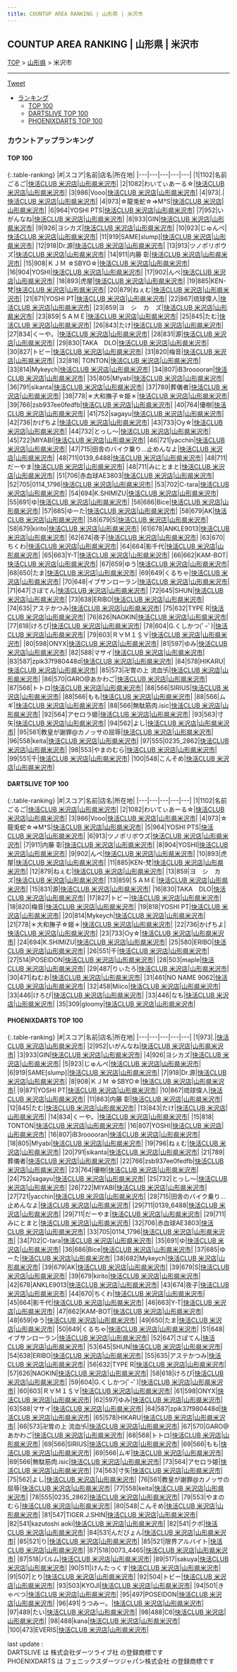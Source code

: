```yaml
---
title: COUNTUP AREA RANKING | 山形県 | 米沢市
---
```

## COUNTUP AREA RANKING | 山形県 | 米沢市

[TOP](/darts/rank/) > [山形県](/darts/rank/山形県/) > 米沢市

___

<a href="https://twitter.com/share?ref_src=twsrc%5Etfw" data-text="COUNTUP AREA RANKING | 山形県米沢市" class="twitter-share-button" data-hashtags="DARTSLIVE,PHOENIXDARTS,darts,ダーツ" data-show-count="false">Tweet</a>

* [ランキング](#カウントアップランキング)
    * [TOP 100](#top-100)
    * [DARTSLIVE TOP 100](#dartslive-top-100)
    * [PHOENIXDARTS TOP 100](#phoenixdarts-top-100)

### カウントアップランキング

#### TOP 100



{:.table-ranking}
|#|スコア|名前|店名|所在地|
|---|---|---|---|---|
|1|1102|<span class="rank-name-dl">名前 ごるご</span>|<a href="https://search.dartslive.com/jp/shop/1948f37c762e83f758d385ea46352d8f">快活CLUB 米沢店</a>|<a href="/darts/rank/山形県/米沢市">山形県米沢市</a>|
|2|1082|<span class="rank-name-dl">わいてぃあーる☆</span>|<a href="https://search.dartslive.com/jp/shop/1948f37c762e83f758d385ea46352d8f">快活CLUB 米沢店</a>|<a href="/darts/rank/山形県/米沢市">山形県米沢市</a>|
|3|986|<span class="rank-name-dl">Vooo</span>|<a href="https://search.dartslive.com/jp/shop/1948f37c762e83f758d385ea46352d8f">快活CLUB 米沢店</a>|<a href="/darts/rank/山形県/米沢市">山形県米沢市</a>|
|4|973|<span class="rank-name-pd">.</span>|<a href="https://vs.phoenixdarts.com/jp/shop/shopDetailInfo/s_40941?s_seq=40941">快活CLUB 米沢店</a>|<a href="/darts/rank/山形県/米沢市">山形県米沢市</a>|
|4|973|<span class="rank-name-dl">☆龍兎蛇☆⇒M†S</span>|<a href="https://search.dartslive.com/jp/shop/1948f37c762e83f758d385ea46352d8f">快活CLUB 米沢店</a>|<a href="/darts/rank/山形県/米沢市">山形県米沢市</a>|
|6|964|<span class="rank-name-dl">YOSHI PTS</span>|<a href="https://search.dartslive.com/jp/shop/1948f37c762e83f758d385ea46352d8f">快活CLUB 米沢店</a>|<a href="/darts/rank/山形県/米沢市">山形県米沢市</a>|
|7|952|<span class="rank-name-pd">いがんなね</span>|<a href="https://vs.phoenixdarts.com/jp/shop/shopDetailInfo/s_40941?s_seq=40941">快活CLUB 米沢店</a>|<a href="/darts/rank/山形県/米沢市">山形県米沢市</a>|
|8|933|<span class="rank-name-pd">GIN</span>|<a href="https://vs.phoenixdarts.com/jp/shop/shopDetailInfo/s_40941?s_seq=40941">快活CLUB 米沢店</a>|<a href="/darts/rank/山形県/米沢市">山形県米沢市</a>|
|9|926|<span class="rank-name-pd">ヨシカズ</span>|<a href="https://vs.phoenixdarts.com/jp/shop/shopDetailInfo/s_40941?s_seq=40941">快活CLUB 米沢店</a>|<a href="/darts/rank/山形県/米沢市">山形県米沢市</a>|
|10|923|<span class="rank-name-pd">じゅんぺ</span>|<a href="https://vs.phoenixdarts.com/jp/shop/shopDetailInfo/s_40941?s_seq=40941">快活CLUB 米沢店</a>|<a href="/darts/rank/山形県/米沢市">山形県米沢市</a>|
|11|919|<span class="rank-name-pd">SAME[slump]</span>|<a href="https://vs.phoenixdarts.com/jp/shop/shopDetailInfo/s_40941?s_seq=40941">快活CLUB 米沢店</a>|<a href="/darts/rank/山形県/米沢市">山形県米沢市</a>|
|12|918|<span class="rank-name-pd">Dr.源</span>|<a href="https://vs.phoenixdarts.com/jp/shop/shopDetailInfo/s_40941?s_seq=40941">快活CLUB 米沢店</a>|<a href="/darts/rank/山形県/米沢市">山形県米沢市</a>|
|13|913|<span class="rank-name-dl">ツノポリボウズ</span>|<a href="https://search.dartslive.com/jp/shop/1948f37c762e83f758d385ea46352d8f">快活CLUB 米沢店</a>|<a href="/darts/rank/山形県/米沢市">山形県米沢市</a>|
|14|911|<span class="rank-name-dl">内藤 彰</span>|<a href="https://search.dartslive.com/jp/shop/1948f37c762e83f758d385ea46352d8f">快活CLUB 米沢店</a>|<a href="/darts/rank/山形県/米沢市">山形県米沢市</a>|
|15|908|<span class="rank-name-pd">ＫＪＭ ☆SBYO☆</span>|<a href="https://vs.phoenixdarts.com/jp/shop/shopDetailInfo/s_40941?s_seq=40941">快活CLUB 米沢店</a>|<a href="/darts/rank/山形県/米沢市">山形県米沢市</a>|
|16|904|<span class="rank-name-dl">YOSHI</span>|<a href="https://search.dartslive.com/jp/shop/1948f37c762e83f758d385ea46352d8f">快活CLUB 米沢店</a>|<a href="/darts/rank/山形県/米沢市">山形県米沢市</a>|
|17|902|<span class="rank-name-dl">んぺ</span>|<a href="https://search.dartslive.com/jp/shop/1948f37c762e83f758d385ea46352d8f">快活CLUB 米沢店</a>|<a href="/darts/rank/山形県/米沢市">山形県米沢市</a>|
|18|893|<span class="rank-name-dl">虎屋</span>|<a href="https://search.dartslive.com/jp/shop/1948f37c762e83f758d385ea46352d8f">快活CLUB 米沢店</a>|<a href="/darts/rank/山形県/米沢市">山形県米沢市</a>|
|19|885|<span class="rank-name-dl">KEN-梵</span>|<a href="https://search.dartslive.com/jp/shop/1948f37c762e83f758d385ea46352d8f">快活CLUB 米沢店</a>|<a href="/darts/rank/山形県/米沢市">山形県米沢市</a>|
|20|879|<span class="rank-name-dl">ねぇむ</span>|<a href="https://search.dartslive.com/jp/shop/1948f37c762e83f758d385ea46352d8f">快活CLUB 米沢店</a>|<a href="/darts/rank/山形県/米沢市">山形県米沢市</a>|
|21|871|<span class="rank-name-pd">YOSHI PT</span>|<a href="https://vs.phoenixdarts.com/jp/shop/shopDetailInfo/s_40941?s_seq=40941">快活CLUB 米沢店</a>|<a href="/darts/rank/山形県/米沢市">山形県米沢市</a>|
|22|867|<span class="rank-name-pd">琉球偉人</span>|<a href="https://vs.phoenixdarts.com/jp/shop/shopDetailInfo/s_40941?s_seq=40941">快活CLUB 米沢店</a>|<a href="/darts/rank/山形県/米沢市">山形県米沢市</a>|
|23|859|<span class="rank-name-dl">ヨ　シ　カ　ズ</span>|<a href="https://search.dartslive.com/jp/shop/1948f37c762e83f758d385ea46352d8f">快活CLUB 米沢店</a>|<a href="/darts/rank/山形県/米沢市">山形県米沢市</a>|
|23|859|<span class="rank-name-dl">ＳＡＭＥ</span>|<a href="https://search.dartslive.com/jp/shop/1948f37c762e83f758d385ea46352d8f">快活CLUB 米沢店</a>|<a href="/darts/rank/山形県/米沢市">山形県米沢市</a>|
|25|845|<span class="rank-name-pd">たむ</span>|<a href="https://vs.phoenixdarts.com/jp/shop/shopDetailInfo/s_40941?s_seq=40941">快活CLUB 米沢店</a>|<a href="/darts/rank/山形県/米沢市">山形県米沢市</a>|
|26|843|<span class="rank-name-pd">たけ</span>|<a href="https://vs.phoenixdarts.com/jp/shop/shopDetailInfo/s_40941?s_seq=40941">快活CLUB 米沢店</a>|<a href="/darts/rank/山形県/米沢市">山形県米沢市</a>|
|27|834|<span class="rank-name-pd">くーや。</span>|<a href="https://vs.phoenixdarts.com/jp/shop/shopDetailInfo/s_40941?s_seq=40941">快活CLUB 米沢店</a>|<a href="/darts/rank/山形県/米沢市">山形県米沢市</a>|
|28|831|<span class="rank-name-dl">源</span>|<a href="https://search.dartslive.com/jp/shop/1948f37c762e83f758d385ea46352d8f">快活CLUB 米沢店</a>|<a href="/darts/rank/山形県/米沢市">山形県米沢市</a>|
|29|830|<span class="rank-name-dl">TAKA　DLO</span>|<a href="https://search.dartslive.com/jp/shop/1948f37c762e83f758d385ea46352d8f">快活CLUB 米沢店</a>|<a href="/darts/rank/山形県/米沢市">山形県米沢市</a>|
|30|827|<span class="rank-name-dl">トビー</span>|<a href="https://search.dartslive.com/jp/shop/1948f37c762e83f758d385ea46352d8f">快活CLUB 米沢店</a>|<a href="/darts/rank/山形県/米沢市">山形県米沢市</a>|
|31|820|<span class="rank-name-dl">梅音</span>|<a href="https://search.dartslive.com/jp/shop/1948f37c762e83f758d385ea46352d8f">快活CLUB 米沢店</a>|<a href="/darts/rank/山形県/米沢市">山形県米沢市</a>|
|32|818|<span class="rank-name-pd"> TONTON</span>|<a href="https://vs.phoenixdarts.com/jp/shop/shopDetailInfo/s_40941?s_seq=40941">快活CLUB 米沢店</a>|<a href="/darts/rank/山形県/米沢市">山形県米沢市</a>|
|33|814|<span class="rank-name-dl">Mykeych</span>|<a href="https://search.dartslive.com/jp/shop/1948f37c762e83f758d385ea46352d8f">快活CLUB 米沢店</a>|<a href="/darts/rank/山形県/米沢市">山形県米沢市</a>|
|34|807|<span class="rank-name-pd">iB3rooooran</span>|<a href="https://vs.phoenixdarts.com/jp/shop/shopDetailInfo/s_40941?s_seq=40941">快活CLUB 米沢店</a>|<a href="/darts/rank/山形県/米沢市">山形県米沢市</a>|
|35|805|<span class="rank-name-pd">M!yabi</span>|<a href="https://vs.phoenixdarts.com/jp/shop/shopDetailInfo/s_40941?s_seq=40941">快活CLUB 米沢店</a>|<a href="/darts/rank/山形県/米沢市">山形県米沢市</a>|
|36|791|<span class="rank-name-pd">sikanta</span>|<a href="https://vs.phoenixdarts.com/jp/shop/shopDetailInfo/s_40941?s_seq=40941">快活CLUB 米沢店</a>|<a href="/darts/rank/山形県/米沢市">山形県米沢市</a>|
|37|789|<span class="rank-name-pd">葬儀者</span>|<a href="https://vs.phoenixdarts.com/jp/shop/shopDetailInfo/s_40941?s_seq=40941">快活CLUB 米沢店</a>|<a href="/darts/rank/山形県/米沢市">山形県米沢市</a>|
|38|778|<span class="rank-name-dl">＊大和撫子☆姫＊</span>|<a href="https://search.dartslive.com/jp/shop/1948f37c762e83f758d385ea46352d8f">快活CLUB 米沢店</a>|<a href="/darts/rank/山形県/米沢市">山形県米沢市</a>|
|39|766|<span class="rank-name-pd">zsb937ee0fedfb</span>|<a href="https://vs.phoenixdarts.com/jp/shop/shopDetailInfo/s_40941?s_seq=40941">快活CLUB 米沢店</a>|<a href="/darts/rank/山形県/米沢市">山形県米沢市</a>|
|40|764|<span class="rank-name-pd">優樹</span>|<a href="https://vs.phoenixdarts.com/jp/shop/shopDetailInfo/s_40941?s_seq=40941">快活CLUB 米沢店</a>|<a href="/darts/rank/山形県/米沢市">山形県米沢市</a>|
|41|752|<span class="rank-name-pd">sagayu</span>|<a href="https://vs.phoenixdarts.com/jp/shop/shopDetailInfo/s_40941?s_seq=40941">快活CLUB 米沢店</a>|<a href="/darts/rank/山形県/米沢市">山形県米沢市</a>|
|42|736|<span class="rank-name-dl">かげちよ</span>|<a href="https://search.dartslive.com/jp/shop/1948f37c762e83f758d385ea46352d8f">快活CLUB 米沢店</a>|<a href="/darts/rank/山形県/米沢市">山形県米沢市</a>|
|43|733|<span class="rank-name-dl">○y☆</span>|<a href="https://search.dartslive.com/jp/shop/1948f37c762e83f758d385ea46352d8f">快活CLUB 米沢店</a>|<a href="/darts/rank/山形県/米沢市">山形県米沢市</a>|
|44|732|<span class="rank-name-pd">とっし～</span>|<a href="https://vs.phoenixdarts.com/jp/shop/shopDetailInfo/s_40941?s_seq=40941">快活CLUB 米沢店</a>|<a href="/darts/rank/山形県/米沢市">山形県米沢市</a>|
|45|722|<span class="rank-name-pd">MIYABI</span>|<a href="https://vs.phoenixdarts.com/jp/shop/shopDetailInfo/s_40941?s_seq=40941">快活CLUB 米沢店</a>|<a href="/darts/rank/山形県/米沢市">山形県米沢市</a>|
|46|721|<span class="rank-name-pd">yacchin</span>|<a href="https://vs.phoenixdarts.com/jp/shop/shopDetailInfo/s_40941?s_seq=40941">快活CLUB 米沢店</a>|<a href="/darts/rank/山形県/米沢市">山形県米沢市</a>|
|47|715|<span class="rank-name-pd">田舎のバイク乗り…止めんなよ</span>|<a href="https://vs.phoenixdarts.com/jp/shop/shopDetailInfo/s_40941?s_seq=40941">快活CLUB 米沢店</a>|<a href="/darts/rank/山形県/米沢市">山形県米沢市</a>|
|48|711|<span class="rank-name-pd">0139_6488</span>|<a href="https://vs.phoenixdarts.com/jp/shop/shopDetailInfo/s_40941?s_seq=40941">快活CLUB 米沢店</a>|<a href="/darts/rank/山形県/米沢市">山形県米沢市</a>|
|48|711|<span class="rank-name-pd">だーやま</span>|<a href="https://vs.phoenixdarts.com/jp/shop/shopDetailInfo/s_40941?s_seq=40941">快活CLUB 米沢店</a>|<a href="/darts/rank/山形県/米沢市">山形県米沢市</a>|
|48|711|<span class="rank-name-pd">みにとまと</span>|<a href="https://vs.phoenixdarts.com/jp/shop/shopDetailInfo/s_40941?s_seq=40941">快活CLUB 米沢店</a>|<a href="/darts/rank/山形県/米沢市">山形県米沢市</a>|
|51|706|<span class="rank-name-pd">赤血球AE3803</span>|<a href="https://vs.phoenixdarts.com/jp/shop/shopDetailInfo/s_40941?s_seq=40941">快活CLUB 米沢店</a>|<a href="/darts/rank/山形県/米沢市">山形県米沢市</a>|
|52|705|<span class="rank-name-pd">0114_1796</span>|<a href="https://vs.phoenixdarts.com/jp/shop/shopDetailInfo/s_40941?s_seq=40941">快活CLUB 米沢店</a>|<a href="/darts/rank/山形県/米沢市">山形県米沢市</a>|
|53|702|<span class="rank-name-pd">C-tara</span>|<a href="https://vs.phoenixdarts.com/jp/shop/shopDetailInfo/s_40941?s_seq=40941">快活CLUB 米沢店</a>|<a href="/darts/rank/山形県/米沢市">山形県米沢市</a>|
|54|694|<span class="rank-name-dl">K.SHIMIZU</span>|<a href="https://search.dartslive.com/jp/shop/1948f37c762e83f758d385ea46352d8f">快活CLUB 米沢店</a>|<a href="/darts/rank/山形県/米沢市">山形県米沢市</a>|
|55|691|<span class="rank-name-pd">ゆ</span>|<a href="https://vs.phoenixdarts.com/jp/shop/shopDetailInfo/s_40941?s_seq=40941">快活CLUB 米沢店</a>|<a href="/darts/rank/山形県/米沢市">山形県米沢市</a>|
|56|686|<span class="rank-name-pd">Bice</span>|<a href="https://vs.phoenixdarts.com/jp/shop/shopDetailInfo/s_40941?s_seq=40941">快活CLUB 米沢店</a>|<a href="/darts/rank/山形県/米沢市">山形県米沢市</a>|
|57|685|<span class="rank-name-pd">ゆーた</span>|<a href="https://vs.phoenixdarts.com/jp/shop/shopDetailInfo/s_40941?s_seq=40941">快活CLUB 米沢店</a>|<a href="/darts/rank/山形県/米沢市">山形県米沢市</a>|
|58|679|<span class="rank-name-pd">AK</span>|<a href="https://vs.phoenixdarts.com/jp/shop/shopDetailInfo/s_40941?s_seq=40941">快活CLUB 米沢店</a>|<a href="/darts/rank/山形県/米沢市">山形県米沢市</a>|
|58|679|<span class="rank-name-pd">S</span>|<a href="https://vs.phoenixdarts.com/jp/shop/shopDetailInfo/s_40941?s_seq=40941">快活CLUB 米沢店</a>|<a href="/darts/rank/山形県/米沢市">山形県米沢市</a>|
|58|679|<span class="rank-name-pd">kirito</span>|<a href="https://vs.phoenixdarts.com/jp/shop/shopDetailInfo/s_40941?s_seq=40941">快活CLUB 米沢店</a>|<a href="/darts/rank/山形県/米沢市">山形県米沢市</a>|
|61|678|<span class="rank-name-pd">ANKLE9013</span>|<a href="https://vs.phoenixdarts.com/jp/shop/shopDetailInfo/s_40941?s_seq=40941">快活CLUB 米沢店</a>|<a href="/darts/rank/山形県/米沢市">山形県米沢市</a>|
|62|674|<span class="rank-name-pd">夜子</span>|<a href="https://vs.phoenixdarts.com/jp/shop/shopDetailInfo/s_40941?s_seq=40941">快活CLUB 米沢店</a>|<a href="/darts/rank/山形県/米沢市">山形県米沢市</a>|
|63|670|<span class="rank-name-pd">ちくわ</span>|<a href="https://vs.phoenixdarts.com/jp/shop/shopDetailInfo/s_40941?s_seq=40941">快活CLUB 米沢店</a>|<a href="/darts/rank/山形県/米沢市">山形県米沢市</a>|
|64|664|<span class="rank-name-pd">影千代</span>|<a href="https://vs.phoenixdarts.com/jp/shop/shopDetailInfo/s_40941?s_seq=40941">快活CLUB 米沢店</a>|<a href="/darts/rank/山形県/米沢市">山形県米沢市</a>|
|65|663|<span class="rank-name-pd">Y-T</span>|<a href="https://vs.phoenixdarts.com/jp/shop/shopDetailInfo/s_40941?s_seq=40941">快活CLUB 米沢店</a>|<a href="/darts/rank/山形県/米沢市">山形県米沢市</a>|
|66|662|<span class="rank-name-pd">KAM-BOT</span>|<a href="https://vs.phoenixdarts.com/jp/shop/shopDetailInfo/s_40941?s_seq=40941">快活CLUB 米沢店</a>|<a href="/darts/rank/山形県/米沢市">山形県米沢市</a>|
|67|659|<span class="rank-name-pd">ゆう</span>|<a href="https://vs.phoenixdarts.com/jp/shop/shopDetailInfo/s_40941?s_seq=40941">快活CLUB 米沢店</a>|<a href="/darts/rank/山形県/米沢市">山形県米沢市</a>|
|68|650|<span class="rank-name-pd">たま</span>|<a href="https://vs.phoenixdarts.com/jp/shop/shopDetailInfo/s_40941?s_seq=40941">快活CLUB 米沢店</a>|<a href="/darts/rank/山形県/米沢市">山形県米沢市</a>|
|69|649|<span class="rank-name-pd">くるちゃ</span>|<a href="https://vs.phoenixdarts.com/jp/shop/shopDetailInfo/s_40941?s_seq=40941">快活CLUB 米沢店</a>|<a href="/darts/rank/山形県/米沢市">山形県米沢市</a>|
|70|648|<span class="rank-name-pd">イブサンローラン</span>|<a href="https://vs.phoenixdarts.com/jp/shop/shopDetailInfo/s_40941?s_seq=40941">快活CLUB 米沢店</a>|<a href="/darts/rank/山形県/米沢市">山形県米沢市</a>|
|71|647|<span class="rank-name-pd">さぼてん</span>|<a href="https://vs.phoenixdarts.com/jp/shop/shopDetailInfo/s_40941?s_seq=40941">快活CLUB 米沢店</a>|<a href="/darts/rank/山形県/米沢市">山形県米沢市</a>|
|72|645|<span class="rank-name-pd">SHUN</span>|<a href="https://vs.phoenixdarts.com/jp/shop/shopDetailInfo/s_40941?s_seq=40941">快活CLUB 米沢店</a>|<a href="/darts/rank/山形県/米沢市">山形県米沢市</a>|
|73|638|<span class="rank-name-pd">ERIBO</span>|<a href="https://vs.phoenixdarts.com/jp/shop/shopDetailInfo/s_40941?s_seq=40941">快活CLUB 米沢店</a>|<a href="/darts/rank/山形県/米沢市">山形県米沢市</a>|
|74|635|<span class="rank-name-pd">アステかつみ</span>|<a href="https://vs.phoenixdarts.com/jp/shop/shopDetailInfo/s_40941?s_seq=40941">快活CLUB 米沢店</a>|<a href="/darts/rank/山形県/米沢市">山形県米沢市</a>|
|75|632|<span class="rank-name-pd">TYPE R</span>|<a href="https://vs.phoenixdarts.com/jp/shop/shopDetailInfo/s_40941?s_seq=40941">快活CLUB 米沢店</a>|<a href="/darts/rank/山形県/米沢市">山形県米沢市</a>|
|76|626|<span class="rank-name-pd">NAOKIN</span>|<a href="https://vs.phoenixdarts.com/jp/shop/shopDetailInfo/s_40941?s_seq=40941">快活CLUB 米沢店</a>|<a href="/darts/rank/山形県/米沢市">山形県米沢市</a>|
|77|618|<span class="rank-name-pd">けろぴ</span>|<a href="https://vs.phoenixdarts.com/jp/shop/shopDetailInfo/s_40941?s_seq=40941">快活CLUB 米沢店</a>|<a href="/darts/rank/山形県/米沢市">山形県米沢市</a>|
|78|604|<span class="rank-name-pd">G.くしかつ(ﾟｰﾟ)</span>|<a href="https://vs.phoenixdarts.com/jp/shop/shopDetailInfo/s_40941?s_seq=40941">快活CLUB 米沢店</a>|<a href="/darts/rank/山形県/米沢市">山形県米沢市</a>|
|79|603|<span class="rank-name-pd">Ｒ∀Ｍ１＄∀</span>|<a href="https://vs.phoenixdarts.com/jp/shop/shopDetailInfo/s_40941?s_seq=40941">快活CLUB 米沢店</a>|<a href="/darts/rank/山形県/米沢市">山形県米沢市</a>|
|80|598|<span class="rank-name-pd">ONYX</span>|<a href="https://vs.phoenixdarts.com/jp/shop/shopDetailInfo/s_40941?s_seq=40941">快活CLUB 米沢店</a>|<a href="/darts/rank/山形県/米沢市">山形県米沢市</a>|
|81|597|<span class="rank-name-pd">ゆみ</span>|<a href="https://vs.phoenixdarts.com/jp/shop/shopDetailInfo/s_40941?s_seq=40941">快活CLUB 米沢店</a>|<a href="/darts/rank/山形県/米沢市">山形県米沢市</a>|
|82|588|<span class="rank-name-pd">マサイ</span>|<a href="https://vs.phoenixdarts.com/jp/shop/shopDetailInfo/s_40941?s_seq=40941">快活CLUB 米沢店</a>|<a href="/darts/rank/山形県/米沢市">山形県米沢市</a>|
|83|587|<span class="rank-name-pd">zpik37f980448d</span>|<a href="https://vs.phoenixdarts.com/jp/shop/shopDetailInfo/s_40941?s_seq=40941">快活CLUB 米沢店</a>|<a href="/darts/rank/山形県/米沢市">山形県米沢市</a>|
|84|578|<span class="rank-name-pd">HIKARU</span>|<a href="https://vs.phoenixdarts.com/jp/shop/shopDetailInfo/s_40941?s_seq=40941">快活CLUB 米沢店</a>|<a href="/darts/rank/山形県/米沢市">山形県米沢市</a>|
|85|573|<span class="rank-name-pd">卍胃の上 流血卐</span>|<a href="https://vs.phoenixdarts.com/jp/shop/shopDetailInfo/s_40941?s_seq=40941">快活CLUB 米沢店</a>|<a href="/darts/rank/山形県/米沢市">山形県米沢市</a>|
|86|570|<span class="rank-name-pd">GARO@あかわご</span>|<a href="https://vs.phoenixdarts.com/jp/shop/shopDetailInfo/s_40941?s_seq=40941">快活CLUB 米沢店</a>|<a href="/darts/rank/山形県/米沢市">山形県米沢市</a>|
|87|568|<span class="rank-name-pd">トトロ</span>|<a href="https://vs.phoenixdarts.com/jp/shop/shopDetailInfo/s_40941?s_seq=40941">快活CLUB 米沢店</a>|<a href="/darts/rank/山形県/米沢市">山形県米沢市</a>|
|88|566|<span class="rank-name-pd">SIRIUS</span>|<a href="https://vs.phoenixdarts.com/jp/shop/shopDetailInfo/s_40941?s_seq=40941">快活CLUB 米沢店</a>|<a href="/darts/rank/山形県/米沢市">山形県米沢市</a>|
|88|566|<span class="rank-name-pd">もも</span>|<a href="https://vs.phoenixdarts.com/jp/shop/shopDetailInfo/s_40941?s_seq=40941">快活CLUB 米沢店</a>|<a href="/darts/rank/山形県/米沢市">山形県米沢市</a>|
|88|566|<span class="rank-name-pd">ムギ</span>|<a href="https://vs.phoenixdarts.com/jp/shop/shopDetailInfo/s_40941?s_seq=40941">快活CLUB 米沢店</a>|<a href="/darts/rank/山形県/米沢市">山形県米沢市</a>|
|88|566|<span class="rank-name-pd">無駄筋肉.isic</span>|<a href="https://vs.phoenixdarts.com/jp/shop/shopDetailInfo/s_40941?s_seq=40941">快活CLUB 米沢店</a>|<a href="/darts/rank/山形県/米沢市">山形県米沢市</a>|
|92|564|<span class="rank-name-pd">アセロラ姫</span>|<a href="https://vs.phoenixdarts.com/jp/shop/shopDetailInfo/s_40941?s_seq=40941">快活CLUB 米沢店</a>|<a href="/darts/rank/山形県/米沢市">山形県米沢市</a>|
|93|563|<span class="rank-name-pd">寸矢</span>|<a href="https://vs.phoenixdarts.com/jp/shop/shopDetailInfo/s_40941?s_seq=40941">快活CLUB 米沢店</a>|<a href="/darts/rank/山形県/米沢市">山形県米沢市</a>|
|94|562|<span class="rank-name-pd">よし</span>|<a href="https://vs.phoenixdarts.com/jp/shop/shopDetailInfo/s_40941?s_seq=40941">快活CLUB 米沢店</a>|<a href="/darts/rank/山形県/米沢市">山形県米沢市</a>|
|95|561|<span class="rank-name-pd">教皇が謝罪@カノッサの屈辱</span>|<a href="https://vs.phoenixdarts.com/jp/shop/shopDetailInfo/s_40941?s_seq=40941">快活CLUB 米沢店</a>|<a href="/darts/rank/山形県/米沢市">山形県米沢市</a>|
|96|558|<span class="rank-name-pd">keita</span>|<a href="https://vs.phoenixdarts.com/jp/shop/shopDetailInfo/s_40941?s_seq=40941">快活CLUB 米沢店</a>|<a href="/darts/rank/山形県/米沢市">山形県米沢市</a>|
|97|555|<span class="rank-name-pd">0235_2862</span>|<a href="https://vs.phoenixdarts.com/jp/shop/shopDetailInfo/s_40941?s_seq=40941">快活CLUB 米沢店</a>|<a href="/darts/rank/山形県/米沢市">山形県米沢市</a>|
|98|553|<span class="rank-name-pd">やまのむら</span>|<a href="https://vs.phoenixdarts.com/jp/shop/shopDetailInfo/s_40941?s_seq=40941">快活CLUB 米沢店</a>|<a href="/darts/rank/山形県/米沢市">山形県米沢市</a>|
|99|551|<span class="rank-name-dl">千</span>|<a href="https://search.dartslive.com/jp/shop/1948f37c762e83f758d385ea46352d8f">快活CLUB 米沢店</a>|<a href="/darts/rank/山形県/米沢市">山形県米沢市</a>|
|100|548|<span class="rank-name-pd">こんそめ</span>|<a href="https://vs.phoenixdarts.com/jp/shop/shopDetailInfo/s_40941?s_seq=40941">快活CLUB 米沢店</a>|<a href="/darts/rank/山形県/米沢市">山形県米沢市</a>|


#### DARTSLIVE TOP 100



{:.table-ranking}
|#|スコア|名前|店名|所在地|
|---|---|---|---|---|
|1|1102|<span class="rank-name-dl">名前 ごるご</span>|<a href="https://search.dartslive.com/jp/shop/1948f37c762e83f758d385ea46352d8f">快活CLUB 米沢店</a>|<a href="/darts/rank/山形県/米沢市">山形県米沢市</a>|
|2|1082|<span class="rank-name-dl">わいてぃあーる☆</span>|<a href="https://search.dartslive.com/jp/shop/1948f37c762e83f758d385ea46352d8f">快活CLUB 米沢店</a>|<a href="/darts/rank/山形県/米沢市">山形県米沢市</a>|
|3|986|<span class="rank-name-dl">Vooo</span>|<a href="https://search.dartslive.com/jp/shop/1948f37c762e83f758d385ea46352d8f">快活CLUB 米沢店</a>|<a href="/darts/rank/山形県/米沢市">山形県米沢市</a>|
|4|973|<span class="rank-name-dl">☆龍兎蛇☆⇒M†S</span>|<a href="https://search.dartslive.com/jp/shop/1948f37c762e83f758d385ea46352d8f">快活CLUB 米沢店</a>|<a href="/darts/rank/山形県/米沢市">山形県米沢市</a>|
|5|964|<span class="rank-name-dl">YOSHI PTS</span>|<a href="https://search.dartslive.com/jp/shop/1948f37c762e83f758d385ea46352d8f">快活CLUB 米沢店</a>|<a href="/darts/rank/山形県/米沢市">山形県米沢市</a>|
|6|913|<span class="rank-name-dl">ツノポリボウズ</span>|<a href="https://search.dartslive.com/jp/shop/1948f37c762e83f758d385ea46352d8f">快活CLUB 米沢店</a>|<a href="/darts/rank/山形県/米沢市">山形県米沢市</a>|
|7|911|<span class="rank-name-dl">内藤 彰</span>|<a href="https://search.dartslive.com/jp/shop/1948f37c762e83f758d385ea46352d8f">快活CLUB 米沢店</a>|<a href="/darts/rank/山形県/米沢市">山形県米沢市</a>|
|8|904|<span class="rank-name-dl">YOSHI</span>|<a href="https://search.dartslive.com/jp/shop/1948f37c762e83f758d385ea46352d8f">快活CLUB 米沢店</a>|<a href="/darts/rank/山形県/米沢市">山形県米沢市</a>|
|9|902|<span class="rank-name-dl">んぺ</span>|<a href="https://search.dartslive.com/jp/shop/1948f37c762e83f758d385ea46352d8f">快活CLUB 米沢店</a>|<a href="/darts/rank/山形県/米沢市">山形県米沢市</a>|
|10|893|<span class="rank-name-dl">虎屋</span>|<a href="https://search.dartslive.com/jp/shop/1948f37c762e83f758d385ea46352d8f">快活CLUB 米沢店</a>|<a href="/darts/rank/山形県/米沢市">山形県米沢市</a>|
|11|885|<span class="rank-name-dl">KEN-梵</span>|<a href="https://search.dartslive.com/jp/shop/1948f37c762e83f758d385ea46352d8f">快活CLUB 米沢店</a>|<a href="/darts/rank/山形県/米沢市">山形県米沢市</a>|
|12|879|<span class="rank-name-dl">ねぇむ</span>|<a href="https://search.dartslive.com/jp/shop/1948f37c762e83f758d385ea46352d8f">快活CLUB 米沢店</a>|<a href="/darts/rank/山形県/米沢市">山形県米沢市</a>|
|13|859|<span class="rank-name-dl">ヨ　シ　カ　ズ</span>|<a href="https://search.dartslive.com/jp/shop/1948f37c762e83f758d385ea46352d8f">快活CLUB 米沢店</a>|<a href="/darts/rank/山形県/米沢市">山形県米沢市</a>|
|13|859|<span class="rank-name-dl">ＳＡＭＥ</span>|<a href="https://search.dartslive.com/jp/shop/1948f37c762e83f758d385ea46352d8f">快活CLUB 米沢店</a>|<a href="/darts/rank/山形県/米沢市">山形県米沢市</a>|
|15|831|<span class="rank-name-dl">源</span>|<a href="https://search.dartslive.com/jp/shop/1948f37c762e83f758d385ea46352d8f">快活CLUB 米沢店</a>|<a href="/darts/rank/山形県/米沢市">山形県米沢市</a>|
|16|830|<span class="rank-name-dl">TAKA　DLO</span>|<a href="https://search.dartslive.com/jp/shop/1948f37c762e83f758d385ea46352d8f">快活CLUB 米沢店</a>|<a href="/darts/rank/山形県/米沢市">山形県米沢市</a>|
|17|827|<span class="rank-name-dl">トビー</span>|<a href="https://search.dartslive.com/jp/shop/1948f37c762e83f758d385ea46352d8f">快活CLUB 米沢店</a>|<a href="/darts/rank/山形県/米沢市">山形県米沢市</a>|
|18|820|<span class="rank-name-dl">梅音</span>|<a href="https://search.dartslive.com/jp/shop/1948f37c762e83f758d385ea46352d8f">快活CLUB 米沢店</a>|<a href="/darts/rank/山形県/米沢市">山形県米沢市</a>|
|19|818|<span class="rank-name-dl">YOSHI PT</span>|<a href="https://search.dartslive.com/jp/shop/1948f37c762e83f758d385ea46352d8f">快活CLUB 米沢店</a>|<a href="/darts/rank/山形県/米沢市">山形県米沢市</a>|
|20|814|<span class="rank-name-dl">Mykeych</span>|<a href="https://search.dartslive.com/jp/shop/1948f37c762e83f758d385ea46352d8f">快活CLUB 米沢店</a>|<a href="/darts/rank/山形県/米沢市">山形県米沢市</a>|
|21|778|<span class="rank-name-dl">＊大和撫子☆姫＊</span>|<a href="https://search.dartslive.com/jp/shop/1948f37c762e83f758d385ea46352d8f">快活CLUB 米沢店</a>|<a href="/darts/rank/山形県/米沢市">山形県米沢市</a>|
|22|736|<span class="rank-name-dl">かげちよ</span>|<a href="https://search.dartslive.com/jp/shop/1948f37c762e83f758d385ea46352d8f">快活CLUB 米沢店</a>|<a href="/darts/rank/山形県/米沢市">山形県米沢市</a>|
|23|733|<span class="rank-name-dl">○y☆</span>|<a href="https://search.dartslive.com/jp/shop/1948f37c762e83f758d385ea46352d8f">快活CLUB 米沢店</a>|<a href="/darts/rank/山形県/米沢市">山形県米沢市</a>|
|24|694|<span class="rank-name-dl">K.SHIMIZU</span>|<a href="https://search.dartslive.com/jp/shop/1948f37c762e83f758d385ea46352d8f">快活CLUB 米沢店</a>|<a href="/darts/rank/山形県/米沢市">山形県米沢市</a>|
|25|580|<span class="rank-name-dl">ERIBO</span>|<a href="https://search.dartslive.com/jp/shop/1948f37c762e83f758d385ea46352d8f">快活CLUB 米沢店</a>|<a href="/darts/rank/山形県/米沢市">山形県米沢市</a>|
|26|551|<span class="rank-name-dl">千</span>|<a href="https://search.dartslive.com/jp/shop/1948f37c762e83f758d385ea46352d8f">快活CLUB 米沢店</a>|<a href="/darts/rank/山形県/米沢市">山形県米沢市</a>|
|27|514|<span class="rank-name-dl">POSEIDON</span>|<a href="https://search.dartslive.com/jp/shop/1948f37c762e83f758d385ea46352d8f">快活CLUB 米沢店</a>|<a href="/darts/rank/山形県/米沢市">山形県米沢市</a>|
|28|503|<span class="rank-name-dl">maple</span>|<a href="https://search.dartslive.com/jp/shop/1948f37c762e83f758d385ea46352d8f">快活CLUB 米沢店</a>|<a href="/darts/rank/山形県/米沢市">山形県米沢市</a>|
|29|487|<span class="rank-name-dl">りぃたろ</span>|<a href="https://search.dartslive.com/jp/shop/1948f37c762e83f758d385ea46352d8f">快活CLUB 米沢店</a>|<a href="/darts/rank/山形県/米沢市">山形県米沢市</a>|
|30|471|<span class="rank-name-dl">ねむお</span>|<a href="https://search.dartslive.com/jp/shop/1948f37c762e83f758d385ea46352d8f">快活CLUB 米沢店</a>|<a href="/darts/rank/山形県/米沢市">山形県米沢市</a>|
|31|461|<span class="rank-name-dl">NO NAME 9062</span>|<a href="https://search.dartslive.com/jp/shop/1948f37c762e83f758d385ea46352d8f">快活CLUB 米沢店</a>|<a href="/darts/rank/山形県/米沢市">山形県米沢市</a>|
|32|458|<span class="rank-name-dl">Miico</span>|<a href="https://search.dartslive.com/jp/shop/1948f37c762e83f758d385ea46352d8f">快活CLUB 米沢店</a>|<a href="/darts/rank/山形県/米沢市">山形県米沢市</a>|
|33|446|<span class="rank-name-dl">けろぴ</span>|<a href="https://search.dartslive.com/jp/shop/1948f37c762e83f758d385ea46352d8f">快活CLUB 米沢店</a>|<a href="/darts/rank/山形県/米沢市">山形県米沢市</a>|
|33|446|<span class="rank-name-dl">なも</span>|<a href="https://search.dartslive.com/jp/shop/1948f37c762e83f758d385ea46352d8f">快活CLUB 米沢店</a>|<a href="/darts/rank/山形県/米沢市">山形県米沢市</a>|
|35|309|<span class="rank-name-dl">gloomy</span>|<a href="https://search.dartslive.com/jp/shop/1948f37c762e83f758d385ea46352d8f">快活CLUB 米沢店</a>|<a href="/darts/rank/山形県/米沢市">山形県米沢市</a>|


#### PHOENIXDARTS TOP 100



{:.table-ranking}
|#|スコア|名前|店名|所在地|
|---|---|---|---|---|
|1|973|<span class="rank-name-pd">.</span>|<a href="https://vs.phoenixdarts.com/jp/shop/shopDetailInfo/s_40941?s_seq=40941">快活CLUB 米沢店</a>|<a href="/darts/rank/山形県/米沢市">山形県米沢市</a>|
|2|952|<span class="rank-name-pd">いがんなね</span>|<a href="https://vs.phoenixdarts.com/jp/shop/shopDetailInfo/s_40941?s_seq=40941">快活CLUB 米沢店</a>|<a href="/darts/rank/山形県/米沢市">山形県米沢市</a>|
|3|933|<span class="rank-name-pd">GIN</span>|<a href="https://vs.phoenixdarts.com/jp/shop/shopDetailInfo/s_40941?s_seq=40941">快活CLUB 米沢店</a>|<a href="/darts/rank/山形県/米沢市">山形県米沢市</a>|
|4|926|<span class="rank-name-pd">ヨシカズ</span>|<a href="https://vs.phoenixdarts.com/jp/shop/shopDetailInfo/s_40941?s_seq=40941">快活CLUB 米沢店</a>|<a href="/darts/rank/山形県/米沢市">山形県米沢市</a>|
|5|923|<span class="rank-name-pd">じゅんぺ</span>|<a href="https://vs.phoenixdarts.com/jp/shop/shopDetailInfo/s_40941?s_seq=40941">快活CLUB 米沢店</a>|<a href="/darts/rank/山形県/米沢市">山形県米沢市</a>|
|6|919|<span class="rank-name-pd">SAME[slump]</span>|<a href="https://vs.phoenixdarts.com/jp/shop/shopDetailInfo/s_40941?s_seq=40941">快活CLUB 米沢店</a>|<a href="/darts/rank/山形県/米沢市">山形県米沢市</a>|
|7|918|<span class="rank-name-pd">Dr.源</span>|<a href="https://vs.phoenixdarts.com/jp/shop/shopDetailInfo/s_40941?s_seq=40941">快活CLUB 米沢店</a>|<a href="/darts/rank/山形県/米沢市">山形県米沢市</a>|
|8|908|<span class="rank-name-pd">ＫＪＭ ☆SBYO☆</span>|<a href="https://vs.phoenixdarts.com/jp/shop/shopDetailInfo/s_40941?s_seq=40941">快活CLUB 米沢店</a>|<a href="/darts/rank/山形県/米沢市">山形県米沢市</a>|
|9|871|<span class="rank-name-pd">YOSHI PT</span>|<a href="https://vs.phoenixdarts.com/jp/shop/shopDetailInfo/s_40941?s_seq=40941">快活CLUB 米沢店</a>|<a href="/darts/rank/山形県/米沢市">山形県米沢市</a>|
|10|867|<span class="rank-name-pd">琉球偉人</span>|<a href="https://vs.phoenixdarts.com/jp/shop/shopDetailInfo/s_40941?s_seq=40941">快活CLUB 米沢店</a>|<a href="/darts/rank/山形県/米沢市">山形県米沢市</a>|
|11|863|<span class="rank-name-pd">内藤 彰</span>|<a href="https://vs.phoenixdarts.com/jp/shop/shopDetailInfo/s_40941?s_seq=40941">快活CLUB 米沢店</a>|<a href="/darts/rank/山形県/米沢市">山形県米沢市</a>|
|12|845|<span class="rank-name-pd">たむ</span>|<a href="https://vs.phoenixdarts.com/jp/shop/shopDetailInfo/s_40941?s_seq=40941">快活CLUB 米沢店</a>|<a href="/darts/rank/山形県/米沢市">山形県米沢市</a>|
|13|843|<span class="rank-name-pd">たけ</span>|<a href="https://vs.phoenixdarts.com/jp/shop/shopDetailInfo/s_40941?s_seq=40941">快活CLUB 米沢店</a>|<a href="/darts/rank/山形県/米沢市">山形県米沢市</a>|
|14|834|<span class="rank-name-pd">くーや。</span>|<a href="https://vs.phoenixdarts.com/jp/shop/shopDetailInfo/s_40941?s_seq=40941">快活CLUB 米沢店</a>|<a href="/darts/rank/山形県/米沢市">山形県米沢市</a>|
|15|818|<span class="rank-name-pd"> TONTON</span>|<a href="https://vs.phoenixdarts.com/jp/shop/shopDetailInfo/s_40941?s_seq=40941">快活CLUB 米沢店</a>|<a href="/darts/rank/山形県/米沢市">山形県米沢市</a>|
|16|807|<span class="rank-name-pd">YOSHI</span>|<a href="https://vs.phoenixdarts.com/jp/shop/shopDetailInfo/s_40941?s_seq=40941">快活CLUB 米沢店</a>|<a href="/darts/rank/山形県/米沢市">山形県米沢市</a>|
|16|807|<span class="rank-name-pd">iB3rooooran</span>|<a href="https://vs.phoenixdarts.com/jp/shop/shopDetailInfo/s_40941?s_seq=40941">快活CLUB 米沢店</a>|<a href="/darts/rank/山形県/米沢市">山形県米沢市</a>|
|18|805|<span class="rank-name-pd">M!yabi</span>|<a href="https://vs.phoenixdarts.com/jp/shop/shopDetailInfo/s_40941?s_seq=40941">快活CLUB 米沢店</a>|<a href="/darts/rank/山形県/米沢市">山形県米沢市</a>|
|19|796|<span class="rank-name-pd">ねぇむ</span>|<a href="https://vs.phoenixdarts.com/jp/shop/shopDetailInfo/s_40941?s_seq=40941">快活CLUB 米沢店</a>|<a href="/darts/rank/山形県/米沢市">山形県米沢市</a>|
|20|791|<span class="rank-name-pd">sikanta</span>|<a href="https://vs.phoenixdarts.com/jp/shop/shopDetailInfo/s_40941?s_seq=40941">快活CLUB 米沢店</a>|<a href="/darts/rank/山形県/米沢市">山形県米沢市</a>|
|21|789|<span class="rank-name-pd">葬儀者</span>|<a href="https://vs.phoenixdarts.com/jp/shop/shopDetailInfo/s_40941?s_seq=40941">快活CLUB 米沢店</a>|<a href="/darts/rank/山形県/米沢市">山形県米沢市</a>|
|22|766|<span class="rank-name-pd">zsb937ee0fedfb</span>|<a href="https://vs.phoenixdarts.com/jp/shop/shopDetailInfo/s_40941?s_seq=40941">快活CLUB 米沢店</a>|<a href="/darts/rank/山形県/米沢市">山形県米沢市</a>|
|23|764|<span class="rank-name-pd">優樹</span>|<a href="https://vs.phoenixdarts.com/jp/shop/shopDetailInfo/s_40941?s_seq=40941">快活CLUB 米沢店</a>|<a href="/darts/rank/山形県/米沢市">山形県米沢市</a>|
|24|752|<span class="rank-name-pd">sagayu</span>|<a href="https://vs.phoenixdarts.com/jp/shop/shopDetailInfo/s_40941?s_seq=40941">快活CLUB 米沢店</a>|<a href="/darts/rank/山形県/米沢市">山形県米沢市</a>|
|25|732|<span class="rank-name-pd">とっし～</span>|<a href="https://vs.phoenixdarts.com/jp/shop/shopDetailInfo/s_40941?s_seq=40941">快活CLUB 米沢店</a>|<a href="/darts/rank/山形県/米沢市">山形県米沢市</a>|
|26|722|<span class="rank-name-pd">MIYABI</span>|<a href="https://vs.phoenixdarts.com/jp/shop/shopDetailInfo/s_40941?s_seq=40941">快活CLUB 米沢店</a>|<a href="/darts/rank/山形県/米沢市">山形県米沢市</a>|
|27|721|<span class="rank-name-pd">yacchin</span>|<a href="https://vs.phoenixdarts.com/jp/shop/shopDetailInfo/s_40941?s_seq=40941">快活CLUB 米沢店</a>|<a href="/darts/rank/山形県/米沢市">山形県米沢市</a>|
|28|715|<span class="rank-name-pd">田舎のバイク乗り…止めんなよ</span>|<a href="https://vs.phoenixdarts.com/jp/shop/shopDetailInfo/s_40941?s_seq=40941">快活CLUB 米沢店</a>|<a href="/darts/rank/山形県/米沢市">山形県米沢市</a>|
|29|711|<span class="rank-name-pd">0139_6488</span>|<a href="https://vs.phoenixdarts.com/jp/shop/shopDetailInfo/s_40941?s_seq=40941">快活CLUB 米沢店</a>|<a href="/darts/rank/山形県/米沢市">山形県米沢市</a>|
|29|711|<span class="rank-name-pd">だーやま</span>|<a href="https://vs.phoenixdarts.com/jp/shop/shopDetailInfo/s_40941?s_seq=40941">快活CLUB 米沢店</a>|<a href="/darts/rank/山形県/米沢市">山形県米沢市</a>|
|29|711|<span class="rank-name-pd">みにとまと</span>|<a href="https://vs.phoenixdarts.com/jp/shop/shopDetailInfo/s_40941?s_seq=40941">快活CLUB 米沢店</a>|<a href="/darts/rank/山形県/米沢市">山形県米沢市</a>|
|32|706|<span class="rank-name-pd">赤血球AE3803</span>|<a href="https://vs.phoenixdarts.com/jp/shop/shopDetailInfo/s_40941?s_seq=40941">快活CLUB 米沢店</a>|<a href="/darts/rank/山形県/米沢市">山形県米沢市</a>|
|33|705|<span class="rank-name-pd">0114_1796</span>|<a href="https://vs.phoenixdarts.com/jp/shop/shopDetailInfo/s_40941?s_seq=40941">快活CLUB 米沢店</a>|<a href="/darts/rank/山形県/米沢市">山形県米沢市</a>|
|34|702|<span class="rank-name-pd">C-tara</span>|<a href="https://vs.phoenixdarts.com/jp/shop/shopDetailInfo/s_40941?s_seq=40941">快活CLUB 米沢店</a>|<a href="/darts/rank/山形県/米沢市">山形県米沢市</a>|
|35|691|<span class="rank-name-pd">ゆ</span>|<a href="https://vs.phoenixdarts.com/jp/shop/shopDetailInfo/s_40941?s_seq=40941">快活CLUB 米沢店</a>|<a href="/darts/rank/山形県/米沢市">山形県米沢市</a>|
|36|686|<span class="rank-name-pd">Bice</span>|<a href="https://vs.phoenixdarts.com/jp/shop/shopDetailInfo/s_40941?s_seq=40941">快活CLUB 米沢店</a>|<a href="/darts/rank/山形県/米沢市">山形県米沢市</a>|
|37|685|<span class="rank-name-pd">ゆーた</span>|<a href="https://vs.phoenixdarts.com/jp/shop/shopDetailInfo/s_40941?s_seq=40941">快活CLUB 米沢店</a>|<a href="/darts/rank/山形県/米沢市">山形県米沢市</a>|
|38|682|<span class="rank-name-pd">Mykeych</span>|<a href="https://vs.phoenixdarts.com/jp/shop/shopDetailInfo/s_40941?s_seq=40941">快活CLUB 米沢店</a>|<a href="/darts/rank/山形県/米沢市">山形県米沢市</a>|
|39|679|<span class="rank-name-pd">AK</span>|<a href="https://vs.phoenixdarts.com/jp/shop/shopDetailInfo/s_40941?s_seq=40941">快活CLUB 米沢店</a>|<a href="/darts/rank/山形県/米沢市">山形県米沢市</a>|
|39|679|<span class="rank-name-pd">S</span>|<a href="https://vs.phoenixdarts.com/jp/shop/shopDetailInfo/s_40941?s_seq=40941">快活CLUB 米沢店</a>|<a href="/darts/rank/山形県/米沢市">山形県米沢市</a>|
|39|679|<span class="rank-name-pd">kirito</span>|<a href="https://vs.phoenixdarts.com/jp/shop/shopDetailInfo/s_40941?s_seq=40941">快活CLUB 米沢店</a>|<a href="/darts/rank/山形県/米沢市">山形県米沢市</a>|
|42|678|<span class="rank-name-pd">ANKLE9013</span>|<a href="https://vs.phoenixdarts.com/jp/shop/shopDetailInfo/s_40941?s_seq=40941">快活CLUB 米沢店</a>|<a href="/darts/rank/山形県/米沢市">山形県米沢市</a>|
|43|674|<span class="rank-name-pd">夜子</span>|<a href="https://vs.phoenixdarts.com/jp/shop/shopDetailInfo/s_40941?s_seq=40941">快活CLUB 米沢店</a>|<a href="/darts/rank/山形県/米沢市">山形県米沢市</a>|
|44|670|<span class="rank-name-pd">ちくわ</span>|<a href="https://vs.phoenixdarts.com/jp/shop/shopDetailInfo/s_40941?s_seq=40941">快活CLUB 米沢店</a>|<a href="/darts/rank/山形県/米沢市">山形県米沢市</a>|
|45|664|<span class="rank-name-pd">影千代</span>|<a href="https://vs.phoenixdarts.com/jp/shop/shopDetailInfo/s_40941?s_seq=40941">快活CLUB 米沢店</a>|<a href="/darts/rank/山形県/米沢市">山形県米沢市</a>|
|46|663|<span class="rank-name-pd">Y-T</span>|<a href="https://vs.phoenixdarts.com/jp/shop/shopDetailInfo/s_40941?s_seq=40941">快活CLUB 米沢店</a>|<a href="/darts/rank/山形県/米沢市">山形県米沢市</a>|
|47|662|<span class="rank-name-pd">KAM-BOT</span>|<a href="https://vs.phoenixdarts.com/jp/shop/shopDetailInfo/s_40941?s_seq=40941">快活CLUB 米沢店</a>|<a href="/darts/rank/山形県/米沢市">山形県米沢市</a>|
|48|659|<span class="rank-name-pd">ゆう</span>|<a href="https://vs.phoenixdarts.com/jp/shop/shopDetailInfo/s_40941?s_seq=40941">快活CLUB 米沢店</a>|<a href="/darts/rank/山形県/米沢市">山形県米沢市</a>|
|49|650|<span class="rank-name-pd">たま</span>|<a href="https://vs.phoenixdarts.com/jp/shop/shopDetailInfo/s_40941?s_seq=40941">快活CLUB 米沢店</a>|<a href="/darts/rank/山形県/米沢市">山形県米沢市</a>|
|50|649|<span class="rank-name-pd">くるちゃ</span>|<a href="https://vs.phoenixdarts.com/jp/shop/shopDetailInfo/s_40941?s_seq=40941">快活CLUB 米沢店</a>|<a href="/darts/rank/山形県/米沢市">山形県米沢市</a>|
|51|648|<span class="rank-name-pd">イブサンローラン</span>|<a href="https://vs.phoenixdarts.com/jp/shop/shopDetailInfo/s_40941?s_seq=40941">快活CLUB 米沢店</a>|<a href="/darts/rank/山形県/米沢市">山形県米沢市</a>|
|52|647|<span class="rank-name-pd">さぼてん</span>|<a href="https://vs.phoenixdarts.com/jp/shop/shopDetailInfo/s_40941?s_seq=40941">快活CLUB 米沢店</a>|<a href="/darts/rank/山形県/米沢市">山形県米沢市</a>|
|53|645|<span class="rank-name-pd">SHUN</span>|<a href="https://vs.phoenixdarts.com/jp/shop/shopDetailInfo/s_40941?s_seq=40941">快活CLUB 米沢店</a>|<a href="/darts/rank/山形県/米沢市">山形県米沢市</a>|
|54|638|<span class="rank-name-pd">ERIBO</span>|<a href="https://vs.phoenixdarts.com/jp/shop/shopDetailInfo/s_40941?s_seq=40941">快活CLUB 米沢店</a>|<a href="/darts/rank/山形県/米沢市">山形県米沢市</a>|
|55|635|<span class="rank-name-pd">アステかつみ</span>|<a href="https://vs.phoenixdarts.com/jp/shop/shopDetailInfo/s_40941?s_seq=40941">快活CLUB 米沢店</a>|<a href="/darts/rank/山形県/米沢市">山形県米沢市</a>|
|56|632|<span class="rank-name-pd">TYPE R</span>|<a href="https://vs.phoenixdarts.com/jp/shop/shopDetailInfo/s_40941?s_seq=40941">快活CLUB 米沢店</a>|<a href="/darts/rank/山形県/米沢市">山形県米沢市</a>|
|57|626|<span class="rank-name-pd">NAOKIN</span>|<a href="https://vs.phoenixdarts.com/jp/shop/shopDetailInfo/s_40941?s_seq=40941">快活CLUB 米沢店</a>|<a href="/darts/rank/山形県/米沢市">山形県米沢市</a>|
|58|618|<span class="rank-name-pd">けろぴ</span>|<a href="https://vs.phoenixdarts.com/jp/shop/shopDetailInfo/s_40941?s_seq=40941">快活CLUB 米沢店</a>|<a href="/darts/rank/山形県/米沢市">山形県米沢市</a>|
|59|604|<span class="rank-name-pd">G.くしかつ(ﾟｰﾟ)</span>|<a href="https://vs.phoenixdarts.com/jp/shop/shopDetailInfo/s_40941?s_seq=40941">快活CLUB 米沢店</a>|<a href="/darts/rank/山形県/米沢市">山形県米沢市</a>|
|60|603|<span class="rank-name-pd">Ｒ∀Ｍ１＄∀</span>|<a href="https://vs.phoenixdarts.com/jp/shop/shopDetailInfo/s_40941?s_seq=40941">快活CLUB 米沢店</a>|<a href="/darts/rank/山形県/米沢市">山形県米沢市</a>|
|61|598|<span class="rank-name-pd">ONYX</span>|<a href="https://vs.phoenixdarts.com/jp/shop/shopDetailInfo/s_40941?s_seq=40941">快活CLUB 米沢店</a>|<a href="/darts/rank/山形県/米沢市">山形県米沢市</a>|
|62|597|<span class="rank-name-pd">ゆみ</span>|<a href="https://vs.phoenixdarts.com/jp/shop/shopDetailInfo/s_40941?s_seq=40941">快活CLUB 米沢店</a>|<a href="/darts/rank/山形県/米沢市">山形県米沢市</a>|
|63|588|<span class="rank-name-pd">マサイ</span>|<a href="https://vs.phoenixdarts.com/jp/shop/shopDetailInfo/s_40941?s_seq=40941">快活CLUB 米沢店</a>|<a href="/darts/rank/山形県/米沢市">山形県米沢市</a>|
|64|587|<span class="rank-name-pd">zpik37f980448d</span>|<a href="https://vs.phoenixdarts.com/jp/shop/shopDetailInfo/s_40941?s_seq=40941">快活CLUB 米沢店</a>|<a href="/darts/rank/山形県/米沢市">山形県米沢市</a>|
|65|578|<span class="rank-name-pd">HIKARU</span>|<a href="https://vs.phoenixdarts.com/jp/shop/shopDetailInfo/s_40941?s_seq=40941">快活CLUB 米沢店</a>|<a href="/darts/rank/山形県/米沢市">山形県米沢市</a>|
|66|573|<span class="rank-name-pd">卍胃の上 流血卐</span>|<a href="https://vs.phoenixdarts.com/jp/shop/shopDetailInfo/s_40941?s_seq=40941">快活CLUB 米沢店</a>|<a href="/darts/rank/山形県/米沢市">山形県米沢市</a>|
|67|570|<span class="rank-name-pd">GARO@あかわご</span>|<a href="https://vs.phoenixdarts.com/jp/shop/shopDetailInfo/s_40941?s_seq=40941">快活CLUB 米沢店</a>|<a href="/darts/rank/山形県/米沢市">山形県米沢市</a>|
|68|568|<span class="rank-name-pd">トトロ</span>|<a href="https://vs.phoenixdarts.com/jp/shop/shopDetailInfo/s_40941?s_seq=40941">快活CLUB 米沢店</a>|<a href="/darts/rank/山形県/米沢市">山形県米沢市</a>|
|69|566|<span class="rank-name-pd">SIRIUS</span>|<a href="https://vs.phoenixdarts.com/jp/shop/shopDetailInfo/s_40941?s_seq=40941">快活CLUB 米沢店</a>|<a href="/darts/rank/山形県/米沢市">山形県米沢市</a>|
|69|566|<span class="rank-name-pd">もも</span>|<a href="https://vs.phoenixdarts.com/jp/shop/shopDetailInfo/s_40941?s_seq=40941">快活CLUB 米沢店</a>|<a href="/darts/rank/山形県/米沢市">山形県米沢市</a>|
|69|566|<span class="rank-name-pd">ムギ</span>|<a href="https://vs.phoenixdarts.com/jp/shop/shopDetailInfo/s_40941?s_seq=40941">快活CLUB 米沢店</a>|<a href="/darts/rank/山形県/米沢市">山形県米沢市</a>|
|69|566|<span class="rank-name-pd">無駄筋肉.isic</span>|<a href="https://vs.phoenixdarts.com/jp/shop/shopDetailInfo/s_40941?s_seq=40941">快活CLUB 米沢店</a>|<a href="/darts/rank/山形県/米沢市">山形県米沢市</a>|
|73|564|<span class="rank-name-pd">アセロラ姫</span>|<a href="https://vs.phoenixdarts.com/jp/shop/shopDetailInfo/s_40941?s_seq=40941">快活CLUB 米沢店</a>|<a href="/darts/rank/山形県/米沢市">山形県米沢市</a>|
|74|563|<span class="rank-name-pd">寸矢</span>|<a href="https://vs.phoenixdarts.com/jp/shop/shopDetailInfo/s_40941?s_seq=40941">快活CLUB 米沢店</a>|<a href="/darts/rank/山形県/米沢市">山形県米沢市</a>|
|75|562|<span class="rank-name-pd">よし</span>|<a href="https://vs.phoenixdarts.com/jp/shop/shopDetailInfo/s_40941?s_seq=40941">快活CLUB 米沢店</a>|<a href="/darts/rank/山形県/米沢市">山形県米沢市</a>|
|76|561|<span class="rank-name-pd">教皇が謝罪@カノッサの屈辱</span>|<a href="https://vs.phoenixdarts.com/jp/shop/shopDetailInfo/s_40941?s_seq=40941">快活CLUB 米沢店</a>|<a href="/darts/rank/山形県/米沢市">山形県米沢市</a>|
|77|558|<span class="rank-name-pd">keita</span>|<a href="https://vs.phoenixdarts.com/jp/shop/shopDetailInfo/s_40941?s_seq=40941">快活CLUB 米沢店</a>|<a href="/darts/rank/山形県/米沢市">山形県米沢市</a>|
|78|555|<span class="rank-name-pd">0235_2862</span>|<a href="https://vs.phoenixdarts.com/jp/shop/shopDetailInfo/s_40941?s_seq=40941">快活CLUB 米沢店</a>|<a href="/darts/rank/山形県/米沢市">山形県米沢市</a>|
|79|553|<span class="rank-name-pd">やまのむら</span>|<a href="https://vs.phoenixdarts.com/jp/shop/shopDetailInfo/s_40941?s_seq=40941">快活CLUB 米沢店</a>|<a href="/darts/rank/山形県/米沢市">山形県米沢市</a>|
|80|548|<span class="rank-name-pd">こんそめ</span>|<a href="https://vs.phoenixdarts.com/jp/shop/shopDetailInfo/s_40941?s_seq=40941">快活CLUB 米沢店</a>|<a href="/darts/rank/山形県/米沢市">山形県米沢市</a>|
|81|547|<span class="rank-name-pd">TIGER.J.SHIN</span>|<a href="https://vs.phoenixdarts.com/jp/shop/shopDetailInfo/s_40941?s_seq=40941">快活CLUB 米沢店</a>|<a href="/darts/rank/山形県/米沢市">山形県米沢市</a>|
|82|541|<span class="rank-name-pd">kazutoshi aoki</span>|<a href="https://vs.phoenixdarts.com/jp/shop/shopDetailInfo/s_40941?s_seq=40941">快活CLUB 米沢店</a>|<a href="/darts/rank/山形県/米沢市">山形県米沢市</a>|
|82|541|<span class="rank-name-pd">クポ</span>|<a href="https://vs.phoenixdarts.com/jp/shop/shopDetailInfo/s_40941?s_seq=40941">快活CLUB 米沢店</a>|<a href="/darts/rank/山形県/米沢市">山形県米沢市</a>|
|84|531|<span class="rank-name-pd">んだびょん</span>|<a href="https://vs.phoenixdarts.com/jp/shop/shopDetailInfo/s_40941?s_seq=40941">快活CLUB 米沢店</a>|<a href="/darts/rank/山形県/米沢市">山形県米沢市</a>|
|85|521|<span class="rank-name-pd">り</span>|<a href="https://vs.phoenixdarts.com/jp/shop/shopDetailInfo/s_40941?s_seq=40941">快活CLUB 米沢店</a>|<a href="/darts/rank/山形県/米沢市">山形県米沢市</a>|
|85|521|<span class="rank-name-pd">限界アルバイト</span>|<a href="https://vs.phoenixdarts.com/jp/shop/shopDetailInfo/s_40941?s_seq=40941">快活CLUB 米沢店</a>|<a href="/darts/rank/山形県/米沢市">山形県米沢市</a>|
|87|518|<span class="rank-name-pd">0073_4465</span>|<a href="https://vs.phoenixdarts.com/jp/shop/shopDetailInfo/s_40941?s_seq=40941">快活CLUB 米沢店</a>|<a href="/darts/rank/山形県/米沢市">山形県米沢市</a>|
|87|518|<span class="rank-name-pd">パルム</span>|<a href="https://vs.phoenixdarts.com/jp/shop/shopDetailInfo/s_40941?s_seq=40941">快活CLUB 米沢店</a>|<a href="/darts/rank/山形県/米沢市">山形県米沢市</a>|
|89|517|<span class="rank-name-pd">sakuya</span>|<a href="https://vs.phoenixdarts.com/jp/shop/shopDetailInfo/s_40941?s_seq=40941">快活CLUB 米沢店</a>|<a href="/darts/rank/山形県/米沢市">山形県米沢市</a>|
|90|511|<span class="rank-name-pd">けんたっくす</span>|<a href="https://vs.phoenixdarts.com/jp/shop/shopDetailInfo/s_40941?s_seq=40941">快活CLUB 米沢店</a>|<a href="/darts/rank/山形県/米沢市">山形県米沢市</a>|
|91|507|<span class="rank-name-pd">とり</span>|<a href="https://vs.phoenixdarts.com/jp/shop/shopDetailInfo/s_40941?s_seq=40941">快活CLUB 米沢店</a>|<a href="/darts/rank/山形県/米沢市">山形県米沢市</a>|
|92|504|<span class="rank-name-pd">トビー</span>|<a href="https://vs.phoenixdarts.com/jp/shop/shopDetailInfo/s_40941?s_seq=40941">快活CLUB 米沢店</a>|<a href="/darts/rank/山形県/米沢市">山形県米沢市</a>|
|93|503|<span class="rank-name-pd">KYOJI</span>|<a href="https://vs.phoenixdarts.com/jp/shop/shopDetailInfo/s_40941?s_seq=40941">快活CLUB 米沢店</a>|<a href="/darts/rank/山形県/米沢市">山形県米沢市</a>|
|94|501|<span class="rank-name-pd">きゃべつ</span>|<a href="https://vs.phoenixdarts.com/jp/shop/shopDetailInfo/s_40941?s_seq=40941">快活CLUB 米沢店</a>|<a href="/darts/rank/山形県/米沢市">山形県米沢市</a>|
|95|497|<span class="rank-name-pd">POSEIDON</span>|<a href="https://vs.phoenixdarts.com/jp/shop/shopDetailInfo/s_40941?s_seq=40941">快活CLUB 米沢店</a>|<a href="/darts/rank/山形県/米沢市">山形県米沢市</a>|
|96|491|<span class="rank-name-pd">うつみー。</span>|<a href="https://vs.phoenixdarts.com/jp/shop/shopDetailInfo/s_40941?s_seq=40941">快活CLUB 米沢店</a>|<a href="/darts/rank/山形県/米沢市">山形県米沢市</a>|
|97|489|<span class="rank-name-pd">たい</span>|<a href="https://vs.phoenixdarts.com/jp/shop/shopDetailInfo/s_40941?s_seq=40941">快活CLUB 米沢店</a>|<a href="/darts/rank/山形県/米沢市">山形県米沢市</a>|
|98|488|<span class="rank-name-pd">C6</span>|<a href="https://vs.phoenixdarts.com/jp/shop/shopDetailInfo/s_40941?s_seq=40941">快活CLUB 米沢店</a>|<a href="/darts/rank/山形県/米沢市">山形県米沢市</a>|
|98|488|<span class="rank-name-pd">kana</span>|<a href="https://vs.phoenixdarts.com/jp/shop/shopDetailInfo/s_40941?s_seq=40941">快活CLUB 米沢店</a>|<a href="/darts/rank/山形県/米沢市">山形県米沢市</a>|
|100|473|<span class="rank-name-pd">EVERIS</span>|<a href="https://vs.phoenixdarts.com/jp/shop/shopDetailInfo/s_40941?s_seq=40941">快活CLUB 米沢店</a>|<a href="/darts/rank/山形県/米沢市">山形県米沢市</a>|


<div class="footer border-top border-gray-light mt-5 pt-3 text-right text-gray">
    last update : <span style="font-weight: italic" id="foot_last_modified"></span><br />
    DARTSLIVE は 株式会社ダーツライブ社 の登録商標です<br />
    PHOENIXDARTS は フェニックスダーツジャパン株式会社 の登録商標です<br />
</div>

<script src="https://cdnjs.cloudflare.com/ajax/libs/jquery.tablesorter/2.31.3/js/jquery.tablesorter.min.js" integrity="sha512-qzgd5cYSZcosqpzpn7zF2ZId8f/8CHmFKZ8j7mU4OUXTNRd5g+ZHBPsgKEwoqxCtdQvExE5LprwwPAgoicguNg==" crossorigin="anonymous" referrerpolicy="no-referrer"></script>
<link rel="stylesheet" href="https://cdnjs.cloudflare.com/ajax/libs/jquery.tablesorter/2.31.3/css/theme.default.min.css" integrity="sha512-wghhOJkjQX0Lh3NSWvNKeZ0ZpNn+SPVXX1Qyc9OCaogADktxrBiBdKGDoqVUOyhStvMBmJQ8ZdMHiR3wuEq8+w==" crossorigin="anonymous" referrerpolicy="no-referrer" />
<script>
$(function() {
    $(".table-ranking").tablesorter({sortList:[[0, 0]]});
    $("#foot_last_modified").text(formatDate(new Date(document.lastModified), 'yyyy-MM-dd HH:mm:ss'));
});
</script>

<script async src="https://platform.twitter.com/widgets.js" charset="utf-8"></script>
